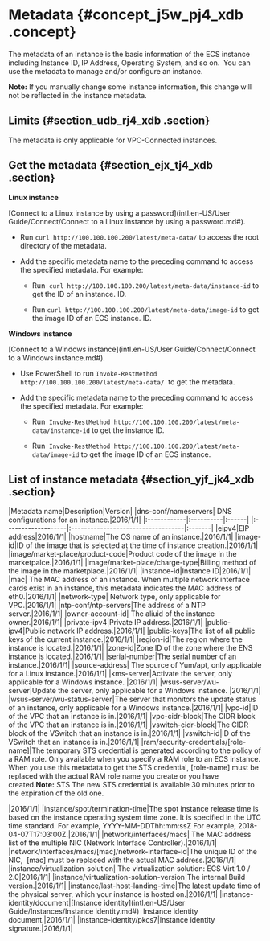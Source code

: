 # Metadata {#concept_j5w_pj4_xdb .concept}

The metadata of an instance is the basic information of the ECS instance including Instance ID, IP Address, Operating System, and so on.  You can use the metadata to manage and/or configure an instance.

**Note:** If you manually change some instance information, this change will not be reflected in the instance metadata.

## Limits {#section_udb_rj4_xdb .section}

The metadata is only applicable for VPC-Connected instances.

## Get the metadata {#section_ejx_tj4_xdb .section}

**Linux instance**

[Connect to a Linux instance by using a password](intl.en-US/User Guide/Connect/Connect to a Linux instance by using a password.md#).

-   Run `curl http://100.100.100.200/latest/meta-data/` to access the root directory of the metadata.

-   Add the specific metadata name to the preceding command to access the specified metadata. For example:

    -   Run  `curl http://100.100.100.200/latest/meta-data/instance-id` to get the ID of an instance. ID.

    -   Run `curl http://100.100.100.200/latest/meta-data/image-id` to get the image ID of an ECS instance. ID.


**Windows instance**

[Connect to a Windows instance](intl.en-US/User Guide/Connect/Connect to a Windows instance.md#).

-   Use PowerShell to run `Invoke-RestMethod http://100.100.100.200/latest/meta-data/`  to get the metadata.

-   Add the specific metadata name to the preceding command to access the specified metadata. For example:

    -   Run  `Invoke-RestMethod http://100.100.100.200/latest/meta-data/instance-id` to get the instance ID.

    -   Run  `Invoke-RestMethod http://100.100.100.200/latest/meta-data/image-id` to get the image ID of an ECS instance.


## List of instance metadata {#section_yjf_jk4_xdb .section}

|Metadata name|Description|Version|
|dns-conf/nameservers| DNS configurations for an instance.|2016/1/1|
|:------------|:----------|:------|
|:-------------------|:-----------------------------------|:-------|
|eipv4|EIP address|2016/1/1|
|hostname|The OS name of an instance.|2016/1/1|
|image-id|ID of the image that is selected at the time of instance creation.|2016/1/1|
|image/market-place/product-code|Product code of the image in the marketpalce.|2016/1/1|
|image/market-place/charge-type|Billing method of the image in the marketplace.|2016/1/1|
|instance-id|Instance ID|2016/1/1|
|mac| The MAC address of an instance. When multiple network interface cards exist in an instance, this metadata indicates the MAC address of eth0.|2016/1/1|
|network-type| Network type, only applicable for VPC.|2016/1/1|
|ntp-conf/ntp-servers|The address of a NTP server.|2016/1/1|
|owner-account-id| The aliuid of the instance owner.|2016/1/1|
|private-ipv4|Private IP address.|2016/1/1|
|public-ipv4|Public network IP address.|2016/1/1|
|public-keys|The list of all public keys of the current instance.|2016/1/1|
|region-id|The region where the instance is located.|2016/1/1|
|zone-id|Zone ID of the zone where the ENS instance is located.|2016/1/1|
|serial-number|The serial number of an instance.|2016/1/1|
|source-address| The source of Yum/apt, only applicable for a Linux instance.|2016/1/1|
|kms-server|Activate the server, only applicable for a Windows instance. |2016/1/1|
|wsus-server/wu-server|Update the server, only applicable for a Windows instance. |2016/1/1|
|wsus-server/wu-status-server|The server that monitors the update status of an instance, only applicable for a Windows instance.|2016/1/1|
|vpc-id|ID of the VPC that an instance is in.|2016/1/1|
|vpc-cidr-block|The CIDR block of the VPC that an instance is in.|2016/1/1|
|vswitch-cidr-block|The CIDR block of the VSwitch that an instance is in.|2016/1/1|
|vswitch-id|ID of the VSwitch that an instance is in.|2016/1/1|
|ram/security-credentials/\[role-name\]|The temporary STS credential is generated according to the policy of a RAM role. Only available when you specify a RAM role to an ECS instance. When you use this metadata to get the STS credential, \[role-name\] must be replaced with the actual RAM role name you create or you have created.**Note:** STS The new STS credential is available 30 minutes prior to the expiration of the old one.

|2016/1/1|
|instance/spot/termination-time|The spot instance release time is based on the instance operating system time zone. It is specified in the UTC time standard. For example, YYYY-MM-DDThh:mm:ssZ For example, 2018-04-07T17:03:00Z.|2016/1/1|
|network/interfaces/macs| The MAC address list of the multiple NIC \(Network Interface Controller\).|2016/1/1|
|network/interfaces/macs/\[mac\]/network-interface-id|The unique ID of the NIC,  \[mac\] must be replaced with the actual MAC address.|2016/1/1|
|instance/virtualization-solution| The virtualization solution: ECS Virt 1.0 / 2.0|2016/1/1|
|instance/virtualization-solution-version|The internal Build version.|2016/1/1|
|instance/last-host-landing-time|The latest update time of the physical server, which your instance is hosted on.|2016/1/1|
|instance-identity/document|[Instance identity](intl.en-US/User Guide/Instances/Instance identity.md#)  Instance identity document.|2016/1/1|
|instance-identity/pkcs7|Instance identity signature.|2016/1/1|

